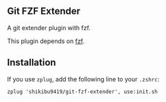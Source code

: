 ## Git FZF Extender

A git extender plugin with fzf.

This plugin depends on [fzf](https://github.com/junegunn/fzf).

## Installation

If you use `zplug`, add the following line to your `.zshrc`:

```shell
zplug 'shikibu9419/git-fzf-extender', use:init.sh
```
